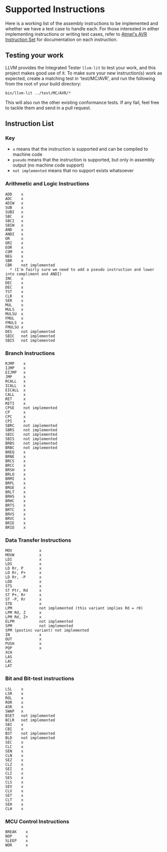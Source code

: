 # Supported Instructions

Here is a working list of the assembly instructions to be implemented and whether we have a test case to handle each. For those interested in either implementing instructions or writing test cases, refer to [Atmel's AVR Instruction Set](http://www.atmel.com/images/doc0856.pdf) for documentation on each instruction.

## Testing your work

LLVM provides the Integrated Tester `llvm-lit` to test your work, and this project makes good use of it. To make sure your new instruction(s) work as expected, create a matching test in 'test/MC/AVR', and run the following from the root of your build directory:

```
bin/llvm-lit ../test/MC/AVR/*
```

This will also run the other existing conformance tests. If any fail, feel free to tackle them and send in a pull request.

## Instruction List

### Key
* `x` means that the instruction is supported and can be compiled to machine code
* `pseudo` means that the instruction is supported, but only in assembly output (no machine code support)
* `not implemented` means that no support exists whatsoever


### Arithmetic and Logic Instructions
```
ADD    x
ADC    x
ADIW   x
SUB    x
SUBI   x
SBC    x
SBCI   x
SBIW   x
AND    x
ANDI   x
OR     x
ORI    x
EOR    x
COM    x
NEG    x
SBR    x
CBR    not implemented
  * (I'm fairly sure we need to add a pseudo instruction and lower into compliment and ANDI)
INC    x
DEC    x
DEC    x
TST    x
CLR    x
SER    x
MUL    x
MULS   x
MULSU  x
FMUL   x
FMULS  x
FMULSU x
DES    not implemented
SBIC   not implemented
SBIS   not implemented
```

### Branch Instructions
```
RJMP    x
IJMP    x
EIJMP   x
JMP     x
RCALL   x
ICALL   x
EICALL  x
CALL    x
RET     x
RETI    x
CPSE    not implemented
CP      x
CPC     x
CPI     x
SBRC    not implemented
SBRS    not implemented
SBIC    not implemented
SBIS    not implemented
BRBS    not implemented
BRBC    not implemented
BREQ    x
BRNE    x
BRCS    x
BRCC    x
BRSH    x
BRLO    x
BRMI    x
BRPL    x
BRGE    x
BRLT    x
BRHS    x
BRHC    x
BRTS    x
BRTC    x
BRVS    x
BRVC    x
BRIE    x
BRID    x
```

### Data Transfer Instructions
```
MOV            x
MOVW           x
LDI            x
LDS            x
LD Rr, P       x
LD Rr, P+      x
LD Rr, -P      x
LDD            x
STS            x
ST Ptr, Rd     x
ST P+, Rr      x
ST -P, Rr      x
STD            x
LPM            not implemented (this variant implies Rd = r0)
LPM Rd, Z      x
LPM Rd, Z+     x
ELPM           not implemented
SPM            not implemented
SPM (postinc variant) not implemented
IN             x
OUT            x
PUSH           x
POP            x
XCH
LAS
LAC
LAT
```

### Bit and Bit-test instructions
```
LSL    x
LSR    x
ROL    x
ROR    x
ASR    x
SWAP   x
BSET   not implemented
BCLR   not implemented
SBI    x
CBI    x
BST    not implemented
BLD    not implemented
SEC    x
CLC    x
SEN    x
CLN    x
SEZ    x
CLZ    x
SEI    x
CLI    x
SES    x
CLS    x
SEV    x
CLV    x
SET    x
CLT    x
SEH    x
CLH    x
```

### MCU Control Instructions
```
BREAK    x
NOP      x
SLEEP    x
WDR      x
```
